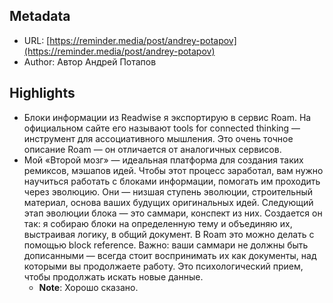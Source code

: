 ## Metadata

* URL: [https://reminder.media/post/andrey-potapov](https://reminder.media/post/andrey-potapov)
* Author: Автор Андрей Потапов

## Highlights

* Блоки информации из Readwise я экспортирую в сервис Roam. На официальном сайте его называют tools for connected thinking — инструмент для ассоциативного мышления. Это очень точное описание Roam — он отличается от аналогичных сервисов.
* Мой «Второй мозг» — идеальная платформа для создания таких ремиксов, мэшапов идей. Чтобы этот процесс заработал, вам нужно научиться работать с блоками информации, помогать им проходить через эволюцию. Они — низшая ступень эволюции, строительный материал, основа ваших будущих оригинальных идей. Следующий этап эволюции блока — это саммари, конспект из них. Создается он так: я собираю блоки на определенную тему и объединяю их, выстраивая логику, в общий документ. В Roam это можно делать с помощью block reference. Важно: ваши саммари не должны быть дописанными — всегда стоит воспринимать их как документы, над которыми вы продолжаете работу. Это психологический прием, чтобы продолжать искать новые данные.
  * **Note**: Хорошо сказано.
